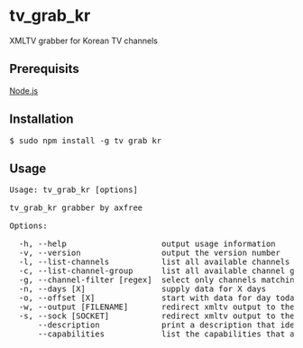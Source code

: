 # tv_grab_kr

XMLTV grabber for Korean TV channels

## Prerequisits

[Node.js](https://nodejs.org)

## Installation

<pre>
$ sudo npm install -g tv_grab_kr
</pre>

## Usage

<pre>
Usage: tv_grab_kr [options]

tv_grab_kr grabber by axfree

Options:

  -h, --help                    output usage information
  -v, --version                 output the version number
  -l, --list-channels           list all available channels
  -c, --list-channel-group      list all available channel group
  -g, --channel-filter [regex]  select only channels matching regular expression
  -n, --days [X]                supply data for X days
  -o, --offset [X]              start with data for day today plus X days
  -w, --output [FILENAME]       redirect xmltv output to the specified file
  -s, --sock [SOCKET]           redirect xmltv output to the specified XMLTV socket
      --description             print a description that identifies the grabber
      --capabilities            list the capabilities that a grabber supports
</pre>
